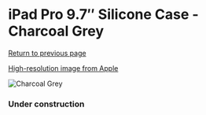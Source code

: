 # iPad Pro 9.7″ Silicone Case - Charcoal Grey

[Return to previous page](/ipad_pro97)

[High-resolution image from Apple](https://store.storeimages.cdn-apple.com/8756/as-images.apple.com/is/MM1Y2?wid=4500&hei=4500&fmt=png)

<div style="width: 384px"><img src="/everyphone/MM1Y2.png" alt="Charcoal Grey"></div>

### Under construction
